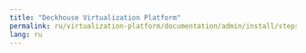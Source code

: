 ```yaml
---
title: "Deckhouse Virtualization Platform"
permalink: ru/virtualization-platform/documentation/admin/install/steps/prepare.html
lang: ru
---
```

